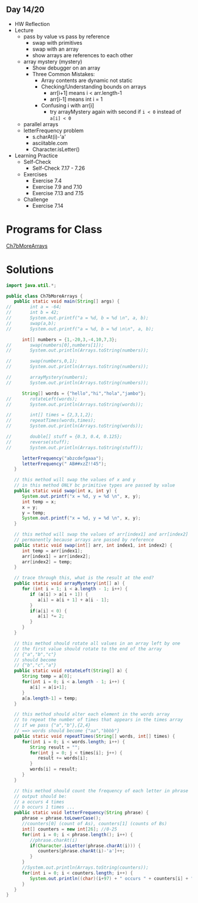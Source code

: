 ## Day 14/20

+ HW Reflection
+ Lecture
  - pass by value vs pass by reference
    - swap with primitives
    - swap with an array
    - show arrays are references to each other
  - array mystery (mystery)
    - Show debugger on an array
    - Three Common Mistakes:
      - Array contents are dynamic not static
      - Checking/Understanding bounds on arrays
        - arr[i+1] means i < arr.length-1
        - arr[i-1] means int i = 1
      - Confusing i with arr[i]
        - try arrayMystery again with second if `i < 0` instead of `a[i] < 0`
  - parallel arrays
  - letterFrequency problem
    - s.charAt(i)-'a'
    - asciitable.com
    - Character.isLetter()
+ Learning Practice
  - Self-Check
    - Self-Check 7.17 - 7.26
  - Exercises
    - Exercise 7.4
    - Exercise 7.9 and 7.10
    - Exercise 7.13 and 7.15
  - Challenge
    - Exercise 7.14

# Programs for Class
[Ch7bMoreArrays](https://github.com/sudocrystal/CS141-InteractiveLectures/blob/main/Ch7bMoreArrays.java)

# Solutions
```java
import java.util.*;

public class Ch7bMoreArrays {
   public static void main(String[] args) {
//       int a = -64;
//       int b = 42;
//       System.out.printf("a = %d, b = %d \n", a, b);
//       swap(a,b);
//       System.out.printf("a = %d, b = %d \n\n", a, b);

      int[] numbers = {1,-20,3,-4,10,7,3};
//       swap(numbers[0],numbers[1]);
//       System.out.println(Arrays.toString(numbers));

//       swap(numbers,0,1);
//       System.out.println(Arrays.toString(numbers));

//       arrayMystery(numbers);
//       System.out.println(Arrays.toString(numbers));

      String[] words = {"hello","hi","hola","jambo"};
//       rotateLeft(words);
//       System.out.println(Arrays.toString(words));

//       int[] times = {2,3,1,2};
//       repeatTimes(words,times);
//       System.out.println(Arrays.toString(words));     

//       double[] stuff = {0.3, 0.4, 0.125};
//       reverse(stuff);
//       System.out.println(Arrays.toString(stuff));

      letterFrequency("abzcdefgaaa");
      letterFrequency(" AB##xzZ!!45");
   }

   // this method will swap the values of x and y
   // in this method ONLY bc primitive types are passed by value
   public static void swap(int x, int y) {
      System.out.printf("x = %d, y = %d \n", x, y);
      int temp = x;
      x = y;
      y = temp;
      System.out.printf("x = %d, y = %d \n", x, y);
   }

   // this method will swap the values of arr[index1] and arr[index2]
   // permanently because arrays are passed by reference
   public static void swap(int[] arr, int index1, int index2) {
      int temp = arr[index1];
      arr[index1] = arr[index2];
      arr[index2] = temp;
   }

   // trace through this, what is the result at the end?
   public static void arrayMystery(int[] a) {
      for (int i = 1; i < a.length - 1; i++) {
         if (a[i] > a[i + 1]) {
            a[i] = a[i + 1] + a[i - 1];
         }
         if(a[i] < 0) {
            a[i] *= 2;
         }
      }
   }

   // this method should rotate all values in an array left by one
   // the first value should rotate to the end of the array
   // {"a","b","c"}
   // should become
   // {"b","c","a"}
   public static void rotateLeft(String[] a) {
      String temp = a[0];
      for(int i = 0; i < a.length - 1; i++) {
         a[i] = a[i+1];
      }
      a[a.length-1] = temp;
   }

   // this method should alter each element in the words array
   // to repeat the number of times that appears in the times array
   // if we pass {"a","b"},{2,4}
   // ==> words should become {"aa","bbbb"}
   public static void repeatTimes(String[] words, int[] times) {
      for(int i = 0; i < words.length; i++) {
         String result = "";
         for(int j = 0; j < times[i]; j++) {
            result += words[i];
         }
         words[i] = result;
      }
   }

   // this method should count the frequency of each letter in phrase
   // output should be:
   // a occurs 4 times
   // b occurs 1 times ...
   public static void letterFrequency(String phrase) {
      phrase = phrase.toLowerCase();
      //counters[0] (count of As), counters[1] (counts of Bs)
      int[] counters = new int[26]; //0-25
      for(int i = 0; i < phrase.length(); i++) {
         //phrase.charAt(i)
         if(Character.isLetter(phrase.charAt(i))) {
            counters[phrase.charAt(i)-'a']++;
         }
      }
      //System.out.println(Arrays.toString(counters));
      for(int i = 0; i < counters.length; i++) {
         System.out.println((char)(i+97) + " occurs " + counters[i] + " times");
      }
   }
}
```
